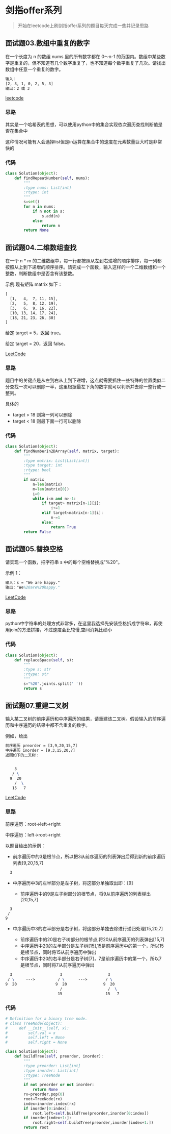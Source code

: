 # 剑指offer系列

> 开始在leetcode上刷剑指offer系列的题目每天完成一些并记录思路

## 面试题03.数组中重复的数字
在一个长度为 n 的数组 nums 里的所有数字都在 0～n-1 的范围内。数组中某些数字是重复的，但不知道有几个数字重复了，也不知道每个数字重复了几次。请找出数组中任意一个重复的数字。

```tex
输入：
[2, 3, 1, 0, 2, 5, 3]
输出：2 或 3 
```

[leetcode](https://leetcode-cn.com/problems/shu-zu-zhong-zhong-fu-de-shu-zi-lcof/)

### 思路
其实是一个哈希表的思想，可以使用python中的集合实现依次遍历查找判断值是否在集合中

这种情况可能有人会选择list但是in运算在集合中的速度在元素数量巨大时是非常快的

### 代码
```python
class Solution(object):
    def findRepeatNumber(self, nums):
        """
        :type nums: List[int]
        :rtype: int
        """
        s=set()
        for n in nums:
            if n not in s:
                s.add(n)
            else:
                return n
        return None
```

## 面试题04.二维数组查找

在一个 n * m 的二维数组中，每一行都按照从左到右递增的顺序排序，每一列都按照从上到下递增的顺序排序。请完成一个函数，输入这样的一个二维数组和一个整数，判断数组中是否含有该整数。

示例:现有矩阵 matrix 如下：
```tex
[
  [1,   4,  7, 11, 15],
  [2,   5,  8, 12, 19],
  [3,   6,  9, 16, 22],
  [10, 13, 14, 17, 24],
  [18, 21, 23, 26, 30]
]
```
给定 target = 5，返回 true。

给定 target = 20，返回 false。

[LeetCode](https://leetcode-cn.com/problemser-wei-shu-zu-zhong-de-cha-zhao-lcof)

### 思路
题目中的关键点是从左到右从上到下递增，这点就需要抓住一些特殊的位置类似二分查找一次可以删除一半，这里根据最左下角的数字就可以判断并去除一整行或一整列。

具体的
+  target > 18 则第一列可以删除
+  target < 18 则最下面一行可以删除

### 代码
```python
class Solution(object):
    def findNumberIn2DArray(self, matrix, target):
        """
        :type matrix: List[List[int]]
        :type target: int
        :rtype: bool
        """
        if matrix    
            n=len(matrix)
            m=len(matrix[0])
            i=0
            while i<m and n>-1:
                if target> matrix[n-1][i]:
                    i+=1
                elif target<matrix[n-1][i]:
                    n-=1
                else:
                    return True
        return False
```

## 面试题05.替换空格

请实现一个函数，把字符串 s 中的每个空格替换成"%20"。

示例 1：
```tex
输入：s = "We are happy."
输出："We%20are%20happy."
```
[LeetCode](https://leetcode-cn.com/problems/ti-huan-kong-ge-lcof)

### 思路
python中字符串的处理方式非常多，在这里我选择先安装空格拆成字符串，再使用join的方法拼接，不过速度会比较慢,空间消耗比绩小

### 代码
```python
class Solution(object):
    def replaceSpace(self, s):
        """
        :type s: str
        :rtype: str
        """
        s="%20".join(s.split(' '))
        return s
```

## 面试题07.重建二叉树
输入某二叉树的前序遍历和中序遍历的结果，请重建该二叉树。假设输入的前序遍历和中序遍历的结果中都不含重复的数字。

例如，给出
```tex
前序遍历 preorder = [3,9,20,15,7]
中序遍历 inorder = [9,3,15,20,7]
返回如下的二叉树：


    3
   / \
  9  20
    /  \
   15   7
```
[LeetCode](https://leetcode-cn.com/problems/zhong-jian-er-cha-shu-lcof)

### 思路
前序遍历：root->left->right

中序遍历：left->root->right

以题目给出的示例：

+ 前序遍历中的3是根节点，所以把3从前序遍历的列表弹出后得到新的前序遍历列表[9,20,15,7]
```tex
  3
```

+ 中序遍历中3的左半部分是左子树，将这部分单独取出即：[9]

    + 前序遍历中的9是左子树部分的根节点，将9从前序遍历的列表弹出[20,15,7]
```tex
  3
 /
9
```

+ 中序遍历中3的右半部分是右子树，将这部分单独去除进行递归处理[15,20,7]

    + 前序遍历中的20是右子树部分的根节点,将20从前序遍历的列表弹出[15,7]
    + 中序遍历中20的左半部分是左子树[15],15是前序遍历中的第一个，所以15是根节点，同时将15从前序遍历中弹出
    + 中序遍历中20的右半部分是右子树[7]，7是前序遍历中的第一个，所以7是根节点，同时将7从前序遍历中弹出
```tex
  3                     3                    3
 / \     --->          / \      --->        / \
9  20                 9  20                9  20
                        /                    /  \
                       15                   15   7
```

### 代码
```python
# Definition for a binary tree node.
# class TreeNode(object):
#     def __init__(self, x):
#         self.val = x
#         self.left = None
#         self.right = None

class Solution(object):
    def buildTree(self, preorder, inorder):
        """
        :type preorder: List[int]
        :type inorder: List[int]
        :rtype: TreeNode
        """
        if not preorder or not inorder:
            return None
        rx=preorder.pop(0)
        root=TreeNode(rx)
        index=inorder.index(rx)
        if inorder[0:index]:
            root.left=self.buildTree(preorder,inorder[0:index])
        if inorder[index+1:]:
            root.right=self.buildTree(preorder,inorder[index+1:])
        return root
    
```
